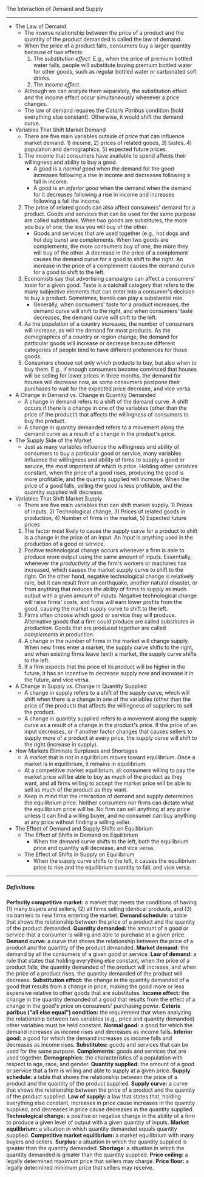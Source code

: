 The Interaction of Demand and Supply
___
- The Law of Demand
	- The inverse relationship between the price of a product and the quantity of the product demanded is called the law of demand.
	- When the price of a product falls, consumers buy a larger quantity because of two effects:
		1. The *substitution effect*. E.g., when the price of premium bottled water falls, people will substitute buying premium bottled water for other goods, such as regular bottled water or carbonated soft drinks.
		2. The *income effect*. 
	- Although we can analyze them separately, the substitution effect and the income effect occur simultaneously whenever a price changes. 
	- The law of demand requires the *Ceteris Paribus* condition (hold everything else constant). Otherwise, it would shift the demand curve. 
- Variables That Shift Market Demand
	- There are five main variables outside of price that can influence market demand. 1) income, 2) prices of related goods, 3) tastes, 4) population and demographics, 5) expected future prices.
	1.  The income that consumers have available to spend affects their willingness and ability to buy a good. 
		- A good is a *normal good* when the demand for the good increases following a rise in income and decreases following a fall in income.
		- A good is an *inferior good* when the demand when the demand for it decreases following a rise in income and increases following a fall the income. 
	2. The price of related goods can also affect consumers' demand for a product. Goods and services that can be used for the same purpose are called *substitutes*. When two goods are substitutes, the more you buy of one, the less you will buy of the other. 
		- Goods and services that are used together (e.g., hot dogs and hot dog buns) are complements. When two goods are complements, the more consumers buy of one, the more they will buy of the other. A decrease in the price of a complement causes the demand curve for a good to shift to the right. An increase in the price of a complement causes the demand curve for a good to shift to the left.
	3. Economists say that advertising campaigns can affect a consumers' *taste* for a given good. Taste is a catchall category that refers to the many subjective elements that can enter into a consumer's decision to buy a product. Sometimes, trends can play a substantial role. 
		- Generally, when consumers' taste for a product increases, the demand curve will shift to the right, and when consumers' taste decreases, the demand curve will shift to the left.
	4. As the population of a country increases, the number of consumers will increase, as will the demand for most products. As the demographics of a country or region change, the demand for particular goods will increase or decrease because different categories of people tend to have different preferences for those goods.
	5. Consumers choose not only which products to buy, but also when to buy them. E.g., if enough consumers become convinced that houses will be selling for lower prices in three months, the demand for houses will decrease now, as some consumers postpone their purchases to wait for the expected price decrease, and vice versa.
- A Change in Demand vs. Change in Quantity Demanded
	- A change in demand refers to a shift of the demand curve. A shift occurs if there is a change in one of the variables (other than the price of the product!) that affects the willingness of consumers to buy the product. 
	- A change in quantity demanded refers to a movement along the demand curve as a result of a change in the product's price. 
- The Supply Side of the Market
	- Just as many variables influence the willingness and ability of consumers to buy a particular good or service, many variables influence the willingness and ability of firms to supply a good or service, the most important of which is price. Holding other variables constant, when the price of a good rises, producing the good is more profitable, and the quantity supplied will increase. When the price of a good falls, selling the good is less profitable, and the quantity supplied will decrease. 
- Variables That Shift Market Supply
	- There are five main variables that can shift market supply. 1) Prices of inputs, 2) Technological change, 3) Prices of related goods in production, 4) Number of firms in the market, 5) Expected future prices
	1. The factor most likely to cause the supply curve for a product to shift is a change in the price of an input. An *input* is anything used in the production of a good or service.
	2. Positive technological change occurs whenever a firm is able to produce more output using the same amount of inputs. Essentially, whenever the *productivity* of the firm's workers or machines has increased, which causes the market supply curve to shift to the right. On the other hand, negative technological change is relatively rare, but it can result from an earthquake, another natural disaster, or from anything that reduces the ability of firms to supply as much output with a given amount of inputs. Negative technological change will raise firms' costs, and firms will earn lower profits from the good, causing the market supply curve to shift to the left.
	3. Firms often choose which good or service they will produce. Alternative goods that a firm could produce are called *substitutes in production*. Goods that are produced together are called *complements in production*.
	4. A change in the number of firms in the market will change supply. When new firms enter a market, the supply curve shifts to the right, and when existing firms leave (exit) a market, the supply curve shifts to the left.
	5. If a firm expects that the price of its product will be higher in the future, it has an incentive to decrease supply now and increase it in the future, and vice versa.
- A Change in Supply vs. Change in Quantity Supplied
	- A change in supply refers to a shift of the supply curve, which will shift when there is a change in one of the variables (other than the price of the product) that affects the willingness of suppliers to sell the product. 
	- A change in quantity supplied refers to a movement along the supply curve as a result of a change in the product's price. If the price of an input decreases, or if another factor changes that causes sellers to supply more of a product at every price, the supply curve will shift to the right (increase in supply).
- How Markets Eliminate Surpluses and Shortages
	- A market that is not in equilibrium moves toward equilibrium. Once a market is in equilibrium, it remains in equilibrium. 
	- At a competitive market equilibrium, all consumers willing to pay the market price will be able to buy as much of the product as they want, and all firms willing to accept the market price will be able to sell as much of the product as they want.
	- Keep in mind that the interaction of demand and supply determines the equilibrium price. Neither consumers nor firms can dictate what the equilibrium price will be. No firm can sell anything at any price unless it can find a willing buyer, and no consumer can buy anything at any price without finding a willing seller. 
- The Effect of Demand and Supply Shifts on Equilibrium
	- The Effect of Shifts in Demand on Equilibrium
		- When the demand curve shifts to the left, both the equilibrium price and quantity will decrease, and vice versa.
	- The Effect of Shifts in Supply on Equilibrium
		- When the supply curve shifts to the left, it causes the equilibrium price to rise and the equilibrium quantity to fall, and vice versa.
___
##### Definitions
**Perfectly competitive market:** a market that meets the conditions of having (1) many buyers and sellers, (2) all firms selling identical products, and (3) no barriers to new firms entering the market. 
**Demand schedule:** a table that shows the relationship between the price of a product and the quantity of the product demanded.
**Quantity demanded:** the amount of a good or service that a consumer is willing and able to purchase at a given price.
**Demand curve:** a curve that shows the relationship between the price of a product and the quantity of the product demanded. 
**Market demand:** the demand by all the consumers of a given good or service. 
**Law of demand:** a rule that states that holding everything else constant, when the price of a product falls, the quantity demanded of the product will increase, and when the price of a product rises, the quantity demanded of the product will decrease. 
**Substitution effect:** the change in the quantity demanded of a good that results from a change in price, making the good more or less expensive relative to other goods that are substitutes.
**Income effect:** the change in the quantity demanded of a good that results from the effect of a change in the good's price on consumers' purchasing power.
**Ceteris paribus ("all else equal") condition:** the requirement that when analyzing the relationship between two variables (e.g., price and quantity demanded) other variables must be held constant.
**Normal good:** a good for which the demand increases as income rises and decreases as income falls.
**Inferior good:** a good for which the demand increases as income falls and decreases as income rises.
**Substitutes:** goods and services that can be used for the same purpose.
**Complements:** goods and services that are used together.
**Demographics:** the characteristics of a population with respect to age, race, and gender.
**Quantity supplied:** the amount of a good or service that a firm is willing and able to supply at a given price.
**Supply schedule:** a table that shows the relationship between the price of a product and the quantity of the product supplied. 
**Supply curve:** a curve that shows the relationship between the price of a product and the quantity of the product supplied.
**Law of supply:** a law that states that, holding everything else constant, increases in price cause increases in the quantity supplied, and decreases in price cause decreases in the quantity supplied.
**Technological change:** a positive or negative change in the ability of a firm to produce a given level of output with a given quantity of inputs.
**Market equilibrium:** a situation in which quantity demanded equals quantity supplied.
**Competitive market equilibrium:** a market equilibrium with many buyers and sellers.
**Surplus:** a situation in which the quantity supplied is greater than the quantity demanded.
**Shortage:** a situation in which the quantity demanded is greater than the quantity supplied.
**Price ceiling:** a legally determined maximum price that sellers may charge.
**Price floor:** a legally determined minimum price that sellers may receive. 